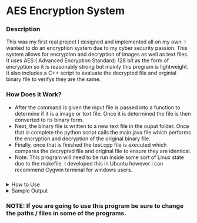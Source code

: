 # AES Encryption System
### Description
This was my first real project I designed and implemented all on my own. I wanted to do an encryption system due to my cyber security passion. This system allows for encryption and decryption of images as well as text files. It uses AES ( Advanced Encryption Standard) 128 bit as the form of encryption so it is reasonably strong but mainly this program is lightweight. It also includes a C++ script to evaluate the decrypted file and orginial binary file to verifys they are the same. 

### How Does it Work?
- After the command is given the input file is passed into a function to determine if it is a image or text file. Once it is determined the file is then converted to its binary form.
- Next, the binary file is written to a new text file in the ouput folder. Once that is complete the python script calls the main.java file which performs the encryption and decryption of the original binary file.
- Finally, once that is finished the test.cpp file is executed which compares the decrypted file and original file to ensure they are identical.
- Note: This program will need to be run inside some sort of Linux state due to the makefile. I developed this in Ubuntu however i can recommend Cygwin terminal for windows users. 

###
<details><summary>How to Use</summary>
<p>

#### Command

```
python main.py -i "input file" -o "output file"
```

</p>
</details>

<details><summary>Sample Output</summary>
<p>

#### Command

```
python main.py -i images/image1.jpg -o output/new.txt
Image Successfully Converted.
Encrypted Successfully
Decrypted Successfully
make: 'all' is up to date.
Files Match!
Time taken to compare file: 
--- 4258 Microseconds ---

  
```

</p>
</details>

### NOTE: If you are going to use this program be sure to change the paths / files in some of the programs. 


